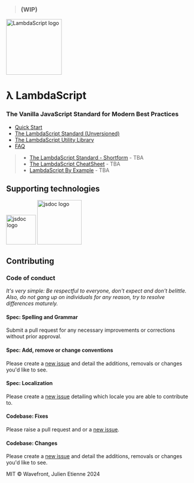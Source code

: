 >### (WIP)
<img src="https://github.com/julienetie/lambdascript/assets/7676299/81bd638a-1c90-4596-a48c-0a124fef1d68" alt="LambdaScript logo" width="150">

# λ LambdaScript

### The Vanilla JavaScript Standard for Modern Best Practices
- [Quick Start](https://github.com/julienetie/lambdascript/blob/main/quick-start.md)
- [The LambdaScript Standard (Unversioned)](https://github.com/julienetie/lambdascript/blob/main/lambdascript.md)
- [The LambdaScript Utility Library](https://github.com/julienetie/lambdascript/blob/main/lambdascript.js)
- [FAQ](https://github.com/julienetie/lambdascript/blob/main/FAQ.md)
> - [The LambdaScript Standard - Shortform](#) - TBA
> - [The LambdaScript CheatSheet](#) - TBA
> - [LambdaScript By Example](#) - TBA
## Supporting technologies
<span>
<img src="https://github.com/julienetie/decoupled-javascript/assets/7676299/b40f8fe6-2688-499e-bb53-ae8aacb2f5a6" width="80" alt="jsdoc logo">
<img src="https://github.com/julienetie/lambdascript/assets/7676299/dbd1c80a-5be3-42f8-9f81-b72d3f7e27f7" width="120" alt="jsdoc logo">
</span>

## Contributing
### Code of conduct
_It's very simple: Be respectful to everyone, don't expect and don't belittle. Also, do not gang up on individuals for any reason, try to resolve differences maturely._

#### Spec: Spelling and Grammar
Submit a pull request for any necessary improvements or corrections without prior approval.

#### Spec: Add, remove or change conventions
Please create a [new issue]([url](https://github.com/julienetie/lambdascript/issues)) and detail the additions, removals or changes you'd like to see.

#### Spec: Localization
Please create a [new issue]([url](https://github.com/julienetie/lambdascript/issues)) detailing which locale you are able to contribute to.

#### Codebase: Fixes
Please raise a pull request and or a [new issue]([url](https://github.com/julienetie/lambdascript/issues)).

#### Codebase: Changes
Please create a [new issue]([url](https://github.com/julienetie/lambdascript/issues)) and detail the additions, removals or changes you'd like to see.



MIT © Wavefront, Julien Etienne 2024
